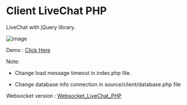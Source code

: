 # Client LiveChat PHP
LiveChat with jQuery library.

![image](https://user-images.githubusercontent.com/101871896/166095678-e56eed7d-df2a-4ef2-83c3-09365d493729.png)

Demo : [Click Here](https://client.tokovn.com/)

Note:

- Change load message timeout in index.php file.

- Change database info connection in source/client/database.php file

Websocket version : [Websocket_LiveChat_PHP](https://github.com/NankajiMinato/WebSocket_LiveChat_PHP)

